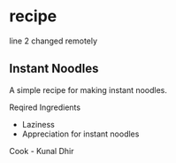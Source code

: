 # recipe
line 2 changed remotely
## Instant Noodles
A simple recipe for making instant noodles.

Reqired Ingredients 
- Laziness
- Appreciation for instant noodles

Cook - Kunal Dhir
